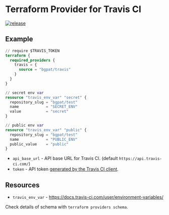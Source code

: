 # Terraform Provider for Travis CI

[![release](https://github.com/bgpat/terraform-provider-travis/workflows/release/badge.svg)](https://registry.terraform.io/providers/bgpat/travis/latest)

## Example

```terraform
// require $TRAVIS_TOKEN
terraform {
  required_providers {
    travis = {
      source = "bgpat/travis"
    }
  }
}

// secret env var
resource "travis_env_var" "secret" {
  repository_slug = "bgpat/test"
  name            = "SECRET_ENV"
  value           = "secret"
}

// public env var
resource "travis_env_var" "public" {
  repository_slug = "bgpat/test"
  name            = "PUBLIC_ENV"
  public_value    = "public"
}
```

- `api_base_url` - API base URL for Travis CI. (default `https://api.travis-ci.com/`)
- `token` - API token [generated by the Travis CI client](https://developer.travis-ci.com/authentication).

## Resources

- `travis_env_var` - https://docs.travis-ci.com/user/environment-variables/

Check details of schema with `terraform providers schema`.
